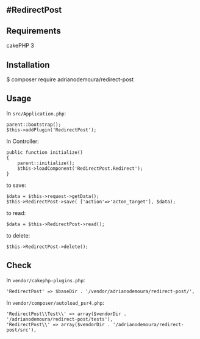 #RedirectPost
----------------------------
## Requirements

cakePHP 3

## Installation

$ composer require adrianodemoura/redirect-post

## Usage

In `src/Application.php`:

```
parent::bootstrap();
$this->addPlugin('RedirectPost');
```

In Controller:

```
public function initialize()
{
    parent::initialize();
    $this->loadComponent('RedirectPost.Redirect');
}
```

to save:
```
$data = $this->request->getData();
$this->RedirectPost->save( ['action'=>'acton_target'], $data);
```

to read:
``` 
$data = $this->RedirectPost->read();
```

to delete:
```
$this->RedirectPost->delete();
```


## Check

In `vendor/cakephp-plugins.php`:
```
'RedirectPost' => $baseDir . '/vendor/adrianodemoura/redirect-post/',
```

In `vendor/composer/autoload_psr4.php`:
```
'RedirectPost\\Test\\' => array($vendorDir . '/adrianodemoura/redirect-post/tests'),
'RedirectPost\\' => array($vendorDir . '/adrianodemoura/redirect-post/src'),
```





